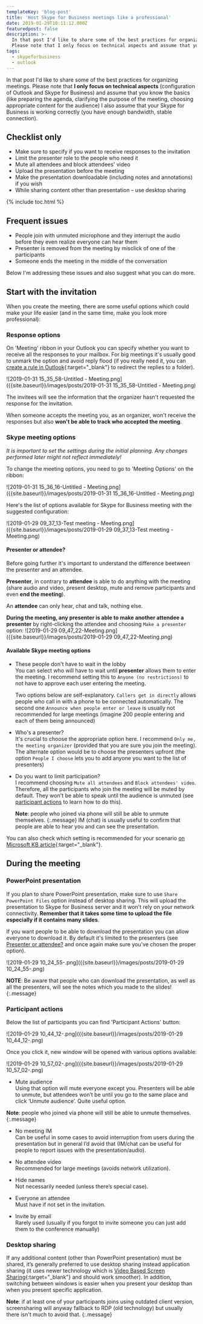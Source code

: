 ```yaml
---
templateKey: 'blog-post'
title: 'Host Skype for Business meetings like a professional'
date: 2019-01-29T10:11:12.000Z
featuredpost: false
description: >-
  In that post I'd like to share some of the best practices for organizing meetings.
  Please note that I only focus on technical aspects and assume that you know the basics,
tags:
  - skypeforbusiness
  - outlook
---
```


In that post I'd like to share some of the best practices for organizing meetings. Please note that **I only focus on technical aspects** (configuration of Outlook and Skype for Business) and assume that you know the basics (like preparing the agenda, clarifying the purpose of the meeting, choosing appropriate content for the audience) I also assume that your Skype for Business is working correctly (you have enough bandwidth, stable connection).

## Checklist only

* Make sure to specify if you want to receive responses to the invitation
* Limit the presenter role to the people who need it
* Mute all attendees and block attendees' video
* Upload the presentation before the meeting
* Make the presentation downloadable (including notes and annotations) if you wish
* While sharing content other than presentation – use desktop sharing

<!--more-->

{% include toc.html %}

## Frequent issues

* People join with unmuted microphone and they interrupt the audio before they even realize everyone can hear them
* Presenter is removed from the meeting by misclick of one of the participants
* Someone ends the meeting in the middle of the conversation

Below I'm addressing these issues and also suggest what you can do more.

## Start with the invitation
When you create the meeting, there are some useful options which could make your life easier (and in the same time, make you look more professional):

### Response options

On 'Meeting' ribbon in your Outlook you can specify whether you want to receive all the responses to your mailbox. For big meetings it's usually good to unmark the option and avoid reply flood (if you really need it, you can [create a rule in Outlook](https://support.office.com/en-us/article/use-inbox-rules-in-outlook-com-4b094371-a5d7-49bd-8b1b-4e4896a7cc5d){:target="_blank"} to redirect the replies to a folder).

![2019-01-31 15_35_58-Untitled - Meeting.png]({{site.baseurl}}/images/posts/2019-01-31 15_35_58-Untitled - Meeting.png)

The invitees will see the information that the organizer hasn't requested the response for the invitation.

When someone accepts the meeting you, as an organizer, won't receive the responses but also **won't be able to track who accepted the meeting**.

### Skype meeting options

*It is important to set the settings during the initial planning. Any changes performed later might not reflect immediately!*

To change the meeting options, you need to go to 'Meeting Options' on the ribbon:

![2019-01-31 15_36_16-Untitled - Meeting.png]({{site.baseurl}}/images/posts/2019-01-31 15_36_16-Untitled - Meeting.png)

Here's the list of options available for Skype for Business meeting with the suggested configuration:

![2019-01-29 09_37_13-Test meeting - Meeting.png]({{site.baseurl}}/images/posts/2019-01-29 09_37_13-Test meeting - Meeting.png)

#### Presenter or attendee?

Before going further it's important to understand the difference beetween the presenter and an attendee.

**Presenter**, in contrary to **attendee** is able to do anything with the meeting (share audio and video, present desktop, mute and remove participants and even **end the meeting**).

An **attendee** can only hear, chat and talk, nothing else.

**During the meeting, any presenter is able to make another attendee a presenter** by right-clicking the attendee and choosing `Make a presenter` option:
![2019-01-29 09_47_22-Meeting.png]({{site.baseurl}}/images/posts/2019-01-29 09_47_22-Meeting.png)

#### Available Skype meeting options

* These people don't have to wait in the lobby  
  You can select who will have to wait until **presenter** allows them to enter the meeting. I recommend setting this to `Anyone (no restrictions)` to not have to approve each user entering the meeting.  
  
  Two options below are self-explanatory. `Callers get in directly` allows people who call in with a phone to be connected automatically. The second one `Announce when people enter or leave` is usually not recommended for large meetings (imagine 200 people entering and each of them being announced)
  
* Who's a presenter?  
  It's crucial to choose the appropriate option here. I recommend `Only me, the meeting organizer` (provided that you are sure you join the meeting).
 The alternate option would be to choose the presenters upfront (the option `People I choose` lets you to add anyone you want to the list of presenters)  
 
* Do you want to limit participation?  
  I recommend choosing `Mute all attendees` and `Block attendees' video`. Therefore, all the participants who join the meeting will be muted by default. They won't be able to speak until the audience is unmuted (see [participant actions](#participant-actions) to learn how to do this). 
  
  **Note**: people who joined via phone will still be able to unmute themselves.
  {:.message}
  IM (chat) is usually useful to confirm that people are able to hear you and can see the presentation.
  
You can also check which setting is recommended for your scenario [on Microsoft KB article](https://support.office.com/en-us/article/change-participant-settings-for-skype-for-business-meetings-9175e297-de5f-43b2-8e0f-85cc05e24986){:target="_blank"}.

## During the meeting

### PowerPoint presentation

If you plan to share PowerPoint presentation, make sure to use `Share PowerPoint Files` option instead of desktop sharing. This will upload the presentation to Skype for Business server and it won't rely on your network connectivity. **Remember that it takes some time to upload the file especially if it contains many slides**.

If you want people to be able to download the presentation you can allow everyone to download it. By default it's limited to the presenters (see [Presenter or attendee?](#presenter-or-attendee) and once again make sure you've chosen the proper option).

![2019-01-29 10_24_55-.png]({{site.baseurl}}/images/posts/2019-01-29 10_24_55-.png)

**NOTE**: Be aware that people who can download the presentation, as well as all the presenters, will see the notes which you made to the slides!
{:.message}

### Participant actions

Below the list of participants you can find 'Participant Actions' button:

![2019-01-29 10_44_12-.png]({{site.baseurl}}/images/posts/2019-01-29 10_44_12-.png)

Once you click it, new window will be opened with various options available:

![2019-01-29 10_57_02-.png]({{site.baseurl}}/images/posts/2019-01-29 10_57_02-.png)

*	Mute audience  
  Using that option will mute everyone except you. Presenters will be able to unmute, but attendees won’t be until you go to the same place and click ‘Unmute audience’. Quite useful option.  
  
  **Note**: people who joined via phone will still be able to unmute themselves.
{:.message}
*	No meeting IM  
  Can be useful in some cases to avoid interruption from users during the presentation but in general I’d avoid that (IM/chat can be useful for people to report issues with the presentation/audio).
  
*	No attendee video  
  Recommended for large meetings (avoids network utilization).
  
*	Hide names  
  Not necessarily needed (unless there’s special case).
  
*	Everyone an attendee  
  Must have if not set in the invitation.
  
*	Invite by email  
  Rarely used (usually if you forgot to invite someone you can just add them to the conference manually)
  
### Desktop sharing
If any additional content (other than PowerPoint presentation) must be shared, it’s generally preferred to use desktop sharing instead application sharing (it uses newer technology which is [Video Based Screen Sharing](http://blog.schertz.name/2015/10/video-based-screen-sharing-in-skype-for-business/){:target="_blank"} and should work smoother). In addition, switching between windows is easier when you present your desktop than when you present specific application.

  **Note**: if at least one of your participants joins using outdated client version, screensharing will anyway fallback to RDP (old technology) but usually there isn't much to avoid that.
{:.message}